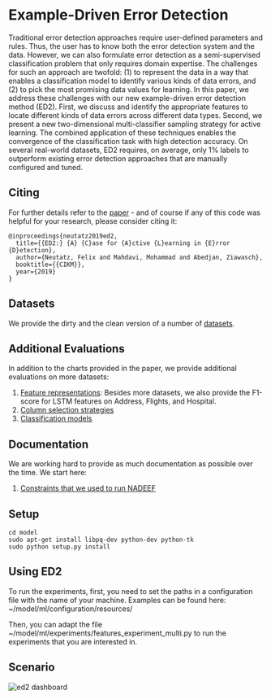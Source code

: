 # Example-Driven Error Detection

Traditional error detection approaches require user-defined parameters and rules. Thus, the user has to know both the error detection system and the data. However, we can also formulate error detection as a semi-supervised classification problem that only requires domain expertise. The challenges for such an approach are twofold: (1) to represent the data in a way that enables a classification model to identify various kinds of data errors, and (2) to pick the most promising data values for learning. In this paper, we address these challenges with our new example-driven error detection method (ED2). First, we discuss and identify the appropriate features to locate different kinds of data errors across different data types. Second, we present a new two-dimensional multi-classifier sampling strategy for active learning. The combined application of these techniques enables the convergence of the classification task with high detection accuracy. On several real-world datasets, ED2 requires, on average, only 1\% labels to outperform existing error detection approaches that are manually configured and tuned.

## Citing
For further details refer to the [paper](https://www.researchgate.net/profile/Felix_Neutatz/publication/335062694_ED2_A_Case_for_Active_Learning_in_Error_Detection/links/5d74c4b9a6fdcc9961b78485/ED2-A-Case-for-Active-Learning-in-Error-Detection.pdf)  - and of course if any of this code was helpful for your research, please consider citing it:
```
@inproceedings{neutatz2019ed2,
  title={{ED2:} {A} {C}ase for {A}ctive {L}earning in {E}rror {D}etection},
  author={Neutatz, Felix and Mahdavi, Mohammad and Abedjan, Ziawasch},
  booktitle={{CIKM}},
  year={2019}
}
```

## Datasets
We provide the dirty and the clean version of a number of [datasets](../master/datasets).

## Additional Evaluations
In addition to the charts provided in the paper, we provide additional evaluations on more datasets:

1) [Feature representations](../master/documentation/evaluations/features.pdf): Besides more datasets, we also provide the F1-score for LSTM features on Address, Flights, and Hospital.
2) [Column selection strategies](../master/documentation/evaluations/column_selection.pdf)
3) [Classification models](../master/documentation/evaluations/models.pdf)

## Documentation
We are working hard to provide as much documentation as possible over the time. We start here:
1) [Constraints that we used to run NADEEF](../master/documentation/NADEEF_DCs.md)

## Setup
```
cd model
sudo apt-get install libpq-dev python-dev python-tk
sudo python setup.py install
```


## Using ED2
To run the experiments, first, you need to set the paths in a configuration file with the name of your machine. Examples can be found here: ~/model/ml/configuration/resources/

Then, you can adapt the file ~/model/ml/experiments/features_experiment_multi.py to run the experiments that you are interested in.


## Scenario
![ed2 dashboard](https://user-images.githubusercontent.com/5217389/47003848-77012800-d130-11e8-8765-5e9f9e3f0010.png)
